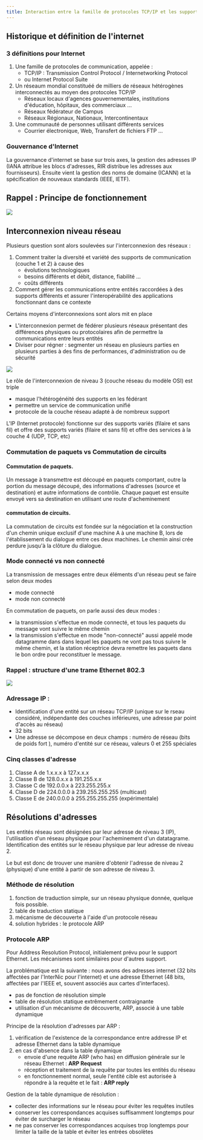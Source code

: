 ```yaml
---
title: Interaction entre la famille de protocoles TCP/IP et les supports de transmission
---
```


## Historique et définition de l'internet

### 3 définitions pour Internet

1. Une famille de protocoles de communication, appelée :
    + TCP/IP : Transmission Control Protocol / Internetworking Protocol
    + ou Internet Protocol Suite
2. Un réseaum mondial constituéé de milliers de réseaux hétérogènes
   interconnectés au moyen des protocoles TCP/IP
    + Réseaux locaux d'agences gouvernementales, institutions d'éducation,
      hôpitaux, des commerciaux ...
    + Réseaux fédérateur de Campus
    + Réseaux Régionaux, Nationaux, Intercontinentaux
3. Une communauté de personnes utilisant différents services
    + Courrier électronique, Web, Transfert de fichiers FTP ...

### Gouvernance d'Internet

La gouvernance d'internet se base sur trois axes, la gestion des adresses IP
(IANA attribue les blocs d'adresses, RIR distribue les adresses aux
fournisseurs). Ensuite vient la gestion des noms de domaine (ICANN) et la
spécification de nouveaux standards (IEEE, IETF).

## <i class="fas fa-server"></i> Rappel : Principe de fonctionnement

![](./img/couches.png)

## <i class="fas fa-server"></i> Interconnexion niveau réseau

Plusieurs question sont alors soulevées sur l'interconnexion des réseaux :

1. Comment traiter la diversité et variété des supports de communication (couche
   1 et 2) à cause des
    + évolutions technologiques
    + besoins différents et débit, distance, fiabilité ...
    + coûts différents
2. Comment gérer les communications entre entités raccordées à des supports
   différents et assurer l'interopérabilité des applications fonctionnant dans
   ce contexte

Certains moyens d'interconnexions sont alors mit en place

+ L'interconnexion permet de fédérer plusieurs réseaux présentant des
  différences physiques ou protocolaires afin de permettre la communications
  entre leurs entités
+ Diviser pour régner : segmenter un réseau en plusieurs parties en plusieurs
  parties à des fins de performances, d'administration ou de sécurité

![](./img/token.jpg)

Le rôle de l'interconnexion de niveau 3 (couche réseau du modèle OSI) est triple

+ masque l'hétérogénéité des supports en les fédérant
+ permettre un service de communication unifié
+ protocole de la couche réseau adapté à de nombreux support

L'IP (Internet protocole) fonctionne sur des supports variés (filaire et sans
fil) et offre des supports variés (filaire et sans fil) et offre des services à
la couche 4 (UDP, TCP, etc)

### Commutation de paquets vs Commutation de circuits

#### Commutation de paquets.

Un message à transmettre est découpé en paquets comportant, outre la portion du
message découpé, des informations d'adresses (source et destination) et autre
informations de contrôle. Chaque paquet est ensuite envoyé vers sa destination
en utilisant une route d'acheminement

#### commutation de circuits.

La commutation de circuits est fondée sur la négociation et la construction d'un
chemin unique exclusif d'une machine A à une machine B, lors de
l'établissement du dialogue entre ces deux machines. Le chemin ainsi crée
perdure jusqu'à la clôture du dialogue.

### Mode connecté vs non connecté

La transmission de messages entre deux éléments d'un réseau peut se faire
selon deux modes

+ mode connecté
+ mode non connecté

En commutation de paquets, on parle aussi des deux modes :

+ la transmission s'effectue en mode connecté, et tous les paquets du message
  vont suivre le même chemin
+ la transmission s'effectue en mode "non-connecté" aussi appelé mode datagramme
  dans dans lequel les paquets ne vont pas tous suivre le même chemin, et la
  station réceptrice devra remettre les paquets dans le bon ordre pour
  reconstituer le message.

### Rappel : structure d'une trame Ethernet 802.3

![](./img/ethernet.jpg)

### Adressage IP :

+ Identification d'une entité sur un réseau TCP/IP (unique sur le rseau
  considéré, indépendante des couches inférieures, une adresse par point d'accès
  au réseau)
+ 32 bits
+ Une adresse se décompose en deux champs : numéro de réseau (bits de poids fort
  ), numéro d'entité sur ce réseau, valeurs 0 et 255 spéciales

### Cinq classes d'adresse

1. Classe A de 1.x.x.x à 127.x.x.x
2. Classe B de 128.0.x.x à 191.255.x.x
3. Classe C de 192.0.0.x à 223.255.255.x
4. Classe D de 224.0.0.0 à 239.255.255.255 (multicast)
5. Classe E de 240.0.0.0 à 255.255.255.255 (expérimentale)

## <i class="fas fa-server"></i> Résolutions d'adresses

Les entités réseau sont désignées par leur adresse de niveau 3 (IP),
l'utilisation d'un réseau physique pour l'acheminement d'un datatagrame.
Identification des entités sur le réseau physique par leur adresse de niveau 2.

Le but est donc de trouver une manière d'obtenir l'adresse de niveau 2
(physique) d'une entité à partir de son adresse de niveau 3.

### Méthode de résolution

1. fonction de traduction simple, sur un réseau physique donnée, quelque fois
   possible.
2. table de traduction statique
3. mécanisme de découverte à l'aide d'un protocole réseau
4. solution hybrides : le protocole ARP

### Protocole ARP

Pour Address Resolution Protocol, initialement prévu pour le support Ethernet.
Les mécanismes sont similaires pour d'autres support.

La problématique est la suivante : nous avons des adresses internet (32 bits
affectées par l'InterNic pour l'internet) et une adresse Ethernet (48 bits,
affectées par l'IEEE et, souvent associés aux cartes d'interfaces).

- pas de fonction de résolution simple
- table de résolution statique extrêmement contraignante
- utilisation d'un mécanisme de découverte, ARP, associé à une table dynamique

Principe de la résolution d'adresses par ARP :

1. vérification de l'existence de la correspondance entre addresse IP et adresse
   Ethernet dans la table dynamique
2. en cas d'absence dans la table dynamique
    + envoie d'une requête ARP (who has) en diffusion générale sur le réseau
      Ethernet : **ARP Request**
    + réception et traitement de la requête par toutes les entités du réseau
    + en fonctionnement normal, seule l'entité cible est autorisée à répondre à
      la requête et le fait : **ARP reply**

Gestion de la table dynamique de résolution :

+ collecter des informations sur le réseau pour éviter les requêtes inutiles
+ conserver les correspondances acquises suffisamment longtemps pour éviter de
  surcharger le réseau
+ ne pas conserver les correspondances acquises trop longtemps pour limiter la
  taille de la table et éviter les entrées obsolètes 
  
  
